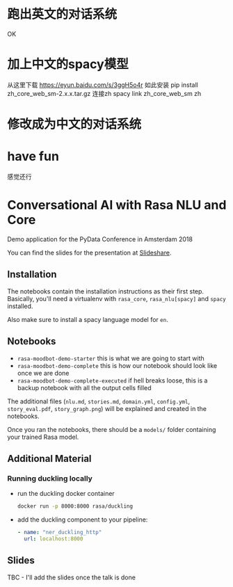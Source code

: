 # 跑出英文的对话系统
OK
# 加上中文的spacy模型
从这里下载
https://eyun.baidu.com/s/3ggH5o4r
如此安装
pip install zh_core_web_sm-2.x.x.tar.gz
连接zh
spacy link zh_core_web_sm zh
# 修改成为中文的对话系统

# have fun

感觉还行

# Conversational AI with Rasa NLU and Core
Demo application for the PyData Conference in Amsterdam 2018

You can find the slides for the presentation at [Slideshare](https://www.slideshare.net/TomBocklisch/conversational-ai-with-rasa-pydata-workshop-98683172).

## Installation
The notebooks contain the installation instructions as their first step. Basically,
you'll need a virtualenv with `rasa_core`, `rasa_nlu[spacy]` and `spacy` installed.

Also make sure to install a spacy language model for `en`.

## Notebooks
- `rasa-moodbot-demo-starter` this is what we are going to start with
- `rasa-moodbot-demo-complete` this is how our notebook should look like once we are done
- `rasa-moodbot-demo-complete-executed` if hell breaks loose, this is a backup notebook with all the output cells filled

The additional files (`nlu.md`, `stories.md`, `domain.yml`, `config.yml`, `story_eval.pdf`, `story_graph.png`)
will be explained and created in the notebooks.

Once you ran the notebooks, there should be a `models/` folder containing your trained Rasa model.

## Additional Material

### Running duckling locally
- run the duckling docker container
	```bash
	docker run -p 8000:8000 rasa/duckling
	```

- add the duckling component to your pipeline:
	```yaml
	- name: "ner_duckling_http"
	  url: localhost:8000
	```

## Slides
TBC - I'll add the slides once the talk is done 
